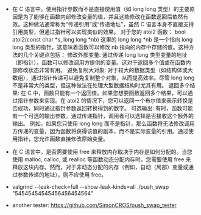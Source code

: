 * 在 C 语言中，使用指针参数而不是直接使用值（如 long long 类型）的主要原因是为了能够在函数内部修改变量的值，并且这些修改在函数返回后依然有效。这种做法通常称为“传递引用”或“传递地址”，虽然 C 语言本身不直接支持引用类型，但通过指针可以实现类似的效果。 对于您的 atoi2 函数： bool atoi2(const char *s, long long *nb) 这里的 long long *nb 是一个指向 long long 类型的指针，这意味着函数可以修改 nb 指向的内存中存储的值。这种方法的几个关键点包括： 修改外部变量: 通过传递 long long 类型变量的地址（即指针），函数可以修改调用方提供的变量。这对于返回多个值或在函数内部修改状态非常有用。 避免复制大对象: 对于较大的数据类型（如结构体或大数组），通过指针传递可以避免复制整个对象，从而提高效率。尽管 long long 不是非常大的类型，但这种做法在处理大型数据结构时尤其有用。 返回多个结果: 在 C 中，函数只能有一个返回值。如果您想要函数返回多个结果，可以通过指针参数来实现。在 atoi2 的情况下，您可以返回一个布尔值来表示转换是否成功，同时通过指针参数返回转换得到的数字。 可选输出: 有时，函数可能有一个可选的输出参数。通过传递指针，调用者可以选择是否接收这个额外的输出。 例如，如果您只使用 long long 而不是指针，那么函数将无法修改调用方传递的变量，因为函数将获得该值的副本，而不是实际变量的引用。通过使用指针，您允许函数直接修改原始变量。

* 在 C 语言中，是否需要使用 free 来释放内存取决于内存是如何分配的。当您使用 malloc, calloc, 或 realloc 等函数动态分配内存时，您需要使用 free 来释放这块内存。然而，对于非动态分配的内存（例如，自动（局部）变量或通过参数传递的地址），则不应使用 free。

* valgrind --leak-check=full --show-leak-kinds=all ./push_swap "54545454545456456454564"

* another tester: https://github.com/SimonCROS/push_swap_tester  

